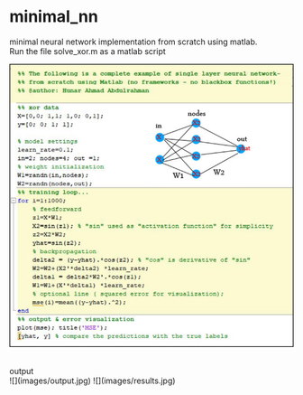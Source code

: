 # minimal_nn
minimal neural network implementation from scratch using matlab.<br/>
Run the file solve_xor.m as a matlab script

![](images/barebone_NN.jpg)

</br>
output
</br>
![](images/output.jpg)
![](images/results.jpg)

